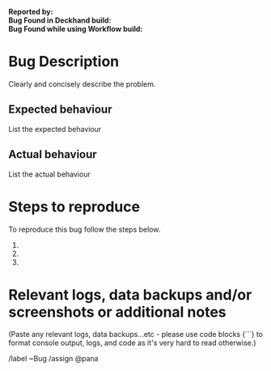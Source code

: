 **Reported by:** <br/>
**Bug Found in Deckhand build:** <br/>
**Bug Found while using Workflow build:**

# Bug Description

Clearly and concisely describe the problem.

## Expected behaviour

List the expected behaviour

## Actual behaviour

List the actual behaviour

# Steps to reproduce
To reproduce this bug follow the steps below.

1. 
1. 
1. 

# Relevant logs, data backups and/or screenshots or additional notes

(Paste any relevant logs, data backups...etc - please use code blocks (```) to format console output,
logs, and code as it's very hard to read otherwise.)


/label ~Bug 
/assign @pana
